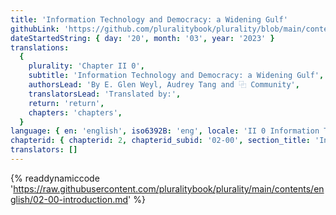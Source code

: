 ```yaml
---
title: 'Information Technology and Democracy: a Widening Gulf'
githubLink: 'https://github.com/pluralitybook/plurality/blob/main/contents/english/02-00-introduction.md'
dateStartedString: { day: '20', month: '03', year: '2023' }
translations:
  {
    plurality: 'Chapter II 0',
    subtitle: 'Information Technology and Democracy: a Widening Gulf',
    authorsLead: 'By E. Glen Weyl, Audrey Tang and ⿻ Community',
    translatorsLead: 'Translated by:',
    return: 'return',
    chapters: 'chapters',
  }
language: { en: 'english', iso6392B: 'eng', locale: 'II 0 Information Technology and Democracy: a Widening Gulf' }
chapterid: { chapterid: 2, chapterid_subid: '02-00', section_title: 'Introduction' }
translators: []
---
```

{% readdynamiccode 'https://raw.githubusercontent.com/pluralitybook/plurality/main/contents/english/02-00-introduction.md' %}
